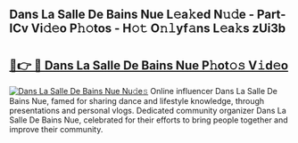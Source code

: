 ## Dans La Salle De Bains Nue L𝚎a𝚔ed N𝚞𝚍e - Part-ICv Vi𝚍𝚎o P𝚑𝚘tos - H𝚘𝚝 O𝚗𝚕yf𝚊ns L𝚎a𝚔s zUi3b

# <h2><a href="http://kfb7nx.oniu.top/?m=Dans+La+Salle+De+Bains+Nue">🔗👉 🔴 Dans La Salle De Bains Nue P𝚑ot𝚘𝚜 V𝚒d𝚎o</a></h2>

[![Dans La Salle De Bains Nue Nu𝚍e𝚜](https://i.imgur.com/0qMVB7G.gif)](http://kfb7nx.oniu.top/?m=Dans+La+Salle+De+Bains+Nue)
Online influencer Dans La Salle De Bains Nue, famed for sharing dance and lifestyle knowledge, through presentations and personal vlogs. Dedicated community organizer Dans La Salle De Bains Nue, celebrated for their efforts to bring people together and improve their community.  
